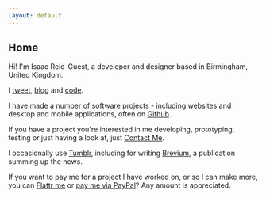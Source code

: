```yaml
---
layout: default
---
```


## Home

Hi! I'm <span class="non-mobile-hide mobile-display-inline">Isaac Reid-Guest, </span>a developer and designer based in Birmingham, United Kingdom.

I <a href="http://twitter.com/{{site.twitter_username}}">tweet</a>, <a href="/blog/">blog</a> and <a href="/code/">code</a>.

I have made a number of software projects - including websites and desktop and mobile applications, often on <a href="https://github.com/isaacrg?tab=repositories">Github</a>.

If you have a project you're interested in me developing, prototyping, testing or just having a look at, just <a href="/contact/">Contact Me</a>.
<!--
I also have some interest in UK and International politics, and the wider affect it can and does have.
-->

I occasionally use [Tumblr](http://ir-g.tumblr.com), including for writing [Brevium](http://brevium-uk.tumblr.com/), a publication summing up the news.

If you want to pay me for a project I have worked on, or so I can make more, you can [Flattr me](https://flattr.com/submit/auto?fid=vo6rze&url=http%3A%2F%2Fir-g.uk) or [pay me via PayPal](https://paypal.me/irg)? Any amount is appreciated.
